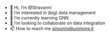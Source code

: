 - 👋 Hi, I’m @Stravanni
- 👀 I’m interested in (big) data management
- 🌱 I’m currently learning GNN
- 💞️ I’m looking to collaborate on data integration
- 📫 How to reach me simonini@unimore.it

<!---
Stravanni/Stravanni is a ✨ special ✨ repository because its `README.md` (this file) appears on your GitHub profile.
You can click the Preview link to take a look at your changes.
--->
